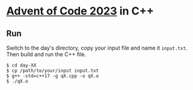 # [Advent of Code 2023](https://adventofcode.com/2023) in C++

## Run
Switch to the day's directory, copy your input file and name it `input.txt`. Then build and run the C++ file.

```
$ cd day-XX
$ cp /path/to/your/input input.txt
$ g++ -std=c++17 -g qX.cpp -o qX.o
$ ./qX.o
```